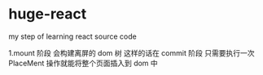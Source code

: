 # huge-react

my step of learning react source code

1.mount 阶段 会构建离屏的 dom 树
这样的话在 commit 阶段 只需要执行一次 PlaceMent 操作就能将整个页面插入到 dom 中
